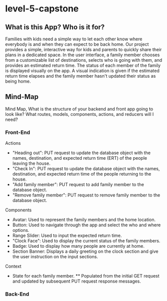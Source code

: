 # level-5-capstone

## What is this App? Who is it for?

Families with kids need a simple way to let each other know where everybody is and when they can expect to be back home.  Our project provides a simple, interactive way for kids and parents to quickly share their plans in a dedicated space.  In the user interface, a family member chooses from a customizable list of destinations, selects who is going with them, and provides an estimated return time.  The status of each member of the family is displayed visually on the app.  A visual indication is given if the estimated return time elapses and the family member hasn't updated their status as being home.


## Mind-Map
Mind Map, What is the structure of your backend and front app going to look like? What routes, models, components, actions, and reducers will I need?


### Front-End
Actions
* "Heading out":  PUT request to update the database object with the names, destination, and expected return time (ERT) of the people leaving the house.
* "Check In": PUT request to update the database object with the names, destination, and expected return time of the people returning to the house.
* "Add family member": PUT request to add family member to the database object.
* "Remove family member": PUT request to remove family member to the database object.
    
Components
* Avatar: Used to represent the family members and the home location.
* Button: Used to navigate through the app and select the who and where options.
* Range Slider: Used to input the expected return time.
* "Clock Face": Used to display the current status of the family members.
* Badge: Used to display how many people are currently at home.
* Section Banner: Displays a daily greeting on the clock section and give the user instruction on the input sections.
   
Context
* State for each family member.
** Populated from the initial GET request and updated by subsequent PUT request response messages.

### Back-End
